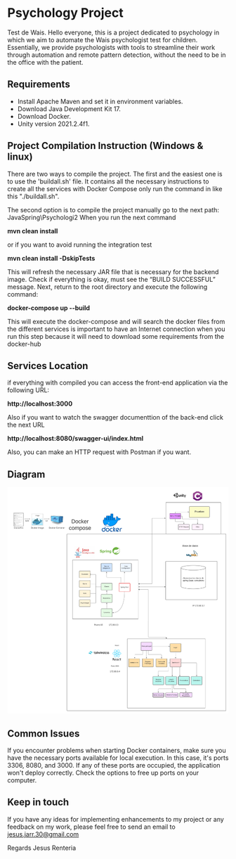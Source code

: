 # Psychology Project

Test de Wais. Hello everyone, this is a project dedicated to psychology in which we aim to automate the Wais psychologist test for children. Essentially, we provide psychologists with tools to 
streamline their work through automation and remote pattern detection, without the need to be in the office with the patient.

## Requirements
   - Install Apache Maven and set it in environment variables.
   - Download Java Development Kit 17.
   - Download Docker.
   - Unity version 2021.2.4f1.


## Project Compilation Instruction (Windows & linux)
  
There are two ways to compile the project. The first and the easiest one is to use the 'buildall.sh' file. It contains all the necessary instructions to create
 all the services with Docker Compose only run the command in like this "./buildall.sh".


The second option is to compile the project manually go to the next path: JavaSpring\Psychologi2 When you run the next command


**mvn clean install**

or if you want to avoid running the integration test

**mvn clean install -DskipTests**

This will refresh the necessary JAR file that is necessary for the backend image. Check if everything is okay, must see the “BUILD SUCCESSFUL” message.
Next, return to the root directory and execute the following command:


**docker-compose up --build**

This will execute the docker-compose and will search the docker files from the different services is important to have an Internet connection when you run 
this step because it will need to download some requirements from the docker-hub

## Services Location

if everything with compiled you can access the front-end application via the following URL:

**http://localhost:3000**

Also if you want to watch the swagger documenttion of the back-end click the next URL

**http://localhost:8080/swagger-ui/index.html**

Also, you can make an HTTP request with Postman if you want.

## Diagram

![Alt Text](Documentation/diagram.png)


## Common Issues

If you encounter problems when starting Docker containers, make sure you have the necessary ports available for local execution. In this case, it's ports 3306, 8080, and 3000. If any of these ports are occupied, the application won't deploy correctly.
Check the options to free up ports on your computer.


## Keep in touch

If you have any ideas for implementing enhancements to my project or any feedback on my work, please feel free to send an email to jesus.jarr.30@gmail.com

Regards 
Jesus Renteria
